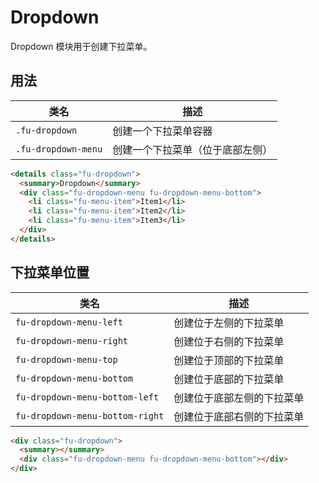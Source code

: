 # Dropdown

Dropdown 模块用于创建下拉菜单。

## 用法

| 类名                | 描述                             |
|---------------------|----------------------------------|
| `.fu-dropdown`      | 创建一个下拉菜单容器             |
| `.fu-dropdown-menu` | 创建一个下拉菜单（位于底部左侧） |

```html
<details class="fu-dropdown">
  <summary>Dropdown</summary>
  <div class="fu-dropdown-menu fu-dropdown-menu-bottom">
    <li class="fu-menu-item">Item1</li>
    <li class="fu-menu-item">Item2</li>
    <li class="fu-menu-item">Item3</li>
  </div>
</details>
```

## 下拉菜单位置

| 类名                            | 描述                       |
|---------------------------------|----------------------------|
| `fu-dropdown-menu-left`         | 创建位于左侧的下拉菜单     |
| `fu-dropdown-menu-right`        | 创建位于右侧的下拉菜单     |
| `fu-dropdown-menu-top`          | 创建位于顶部的下拉菜单     |
| `fu-dropdown-menu-bottom`       | 创建位于底部的下拉菜单     |
| `fu-dropdown-menu-bottom-left`  | 创建位于底部左侧的下拉菜单 |
| `fu-dropdown-menu-bottom-right` | 创建位于底部右侧的下拉菜单 |

```html
<div class="fu-dropdown">
  <summary></summary>
  <div class="fu-dropdown-menu fu-dropdown-menu-bottom"></div>
</div>
```
